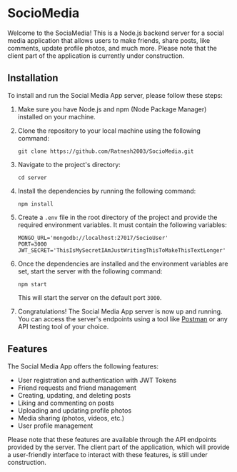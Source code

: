 # SocioMedia

Welcome to the SociaMedia! This is a Node.js backend server for a social media application that allows users to make friends, share posts, like comments, update profile photos, and much more. Please note that the client part of the application is currently under construction.

## Installation

To install and run the Social Media App server, please follow these steps:

1. Make sure you have Node.js and npm (Node Package Manager) installed on your machine.
2. Clone the repository to your local machine using the following command:

   ```
   git clone https://github.com/Ratnesh2003/SocioMedia.git
   ```

3. Navigate to the project's directory:

   ```
   cd server
   ```

4. Install the dependencies by running the following command:

   ```
   npm install
   ```

5. Create a `.env` file in the root directory of the project and provide the required environment variables. It must contain the following variables:

    ```
    MONGO_URL='mongodb://localhost:27017/SocioUser'
    PORT=3000
    JWT_SECRET='ThisIsMySecretIAmJustWritingThisToMakeThisTextLonger'
    ```

6. Once the dependencies are installed and the environment variables are set, start the server with the following command:

   ```
   npm start
   ```

   This will start the server on the default port `3000`.

7. Congratulations! The Social Media App server is now up and running. You can access the server's endpoints using a tool like [Postman](https://www.postman.com/) or any API testing tool of your choice.

## Features

The Social Media App offers the following features:

- User registration and authentication with JWT Tokens
- Friend requests and friend management
- Creating, updating, and deleting posts
- Liking and commenting on posts
- Uploading and updating profile photos
- Media sharing (photos, videos, etc.)
- User profile management

Please note that these features are available through the API endpoints provided by the server. The client part of the application, which will provide a user-friendly interface to interact with these features, is still under construction.

